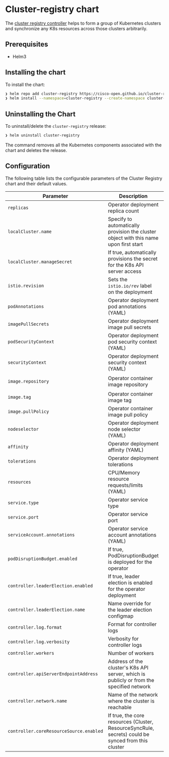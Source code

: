 # Cluster-registry chart

The [cluster registry controller](https://github.com/cisco-open/cluster-registry-controller) helps to form a group of Kubernetes clusters and synchronize
any K8s resources across those clusters arbitrarily.

## Prerequisites

- Helm3

## Installing the chart

To install the chart:

```bash
❯ helm repo add cluster-registry https://cisco-open.github.io/cluster-registry-controller
❯ helm install --namespace=cluster-registry --create-namespace cluster-registry cluster-registry/cluster-registry --set localCluster.name=primary
```

## Uninstalling the Chart

To uninstall/delete the `cluster-registry` release:

```bash
❯ helm uninstall cluster-registry
```

The command removes all the Kubernetes components associated with the chart and deletes the release.

## Configuration

The following table lists the configurable parameters of the Cluster Registry chart and their default values.

Parameter | Description | Default
--------- |--| -------
`replicas` | Operator deployment replica count | `1`
`localCluster.name` | Specify to automatically provision the cluster object with this name upon first start | `""`
`localCluster.manageSecret` | If true, automatically provisions the secret for the K8s API server access | `"true"`
`istio.revision` | Sets the `istio.io/rev` label on the deployment | `""`
`podAnnotations` | Operator deployment pod annotations (YAML) | `{}`
`imagePullSecrets` | Operator deployment image pull secrets | `[]`
`podSecurityContext` | Operator deployment pod security context (YAML) | runAsUser: `65534`, runAsGroup: `65534`
`securityContext` | Operator deployment security context (YAML) | allowPrivilegeEscalation: `false`
`image.repository` | Operator container image repository | `ghcr.io/cisco-open/cluster-registry-controller`
`image.tag` | Operator container image tag | `v0.2.5`
`image.pullPolicy` | Operator container image pull policy | `IfNotPresent`
`nodeselector` | Operator deployment node selector (YAML) | `{}`
`affinity` | Operator deployment affinity (YAML) | `{}`
`tolerations` | Operator deployment tolerations | `[]`
`resources` | CPU/Memory resource requests/limits (YAML) | Requests: Memory: `100Mi`, CPU: `100m`, Limits: Memory: `200Mi`, CPU: `300m`
`service.type` | Operator service type | `"ClusterIP"`
`service.port` | Operator service port | `8080`
`serviceAccount.annotations` | Operator service account annotations (YAML) | `{}`
`podDisruptionBudget.enabled` | If true, PodDisruptionBudget is deployed for the operator | `false`
`controller.leaderElection.enabled` | If true, leader election is enabled for the operator deployment | `true`
`controller.leaderElection.name` | Name override for the leader election configmap | `cluster-registry-leader-election`
`controller.log.format` | Format for controller logs | `"json"`
`controller.log.verbosity` | Verbosity for controller logs | `0`
`controller.workers` | Number of workers | `2`
`controller.apiServerEndpointAddress` | Address of the cluster's K8s API server, which is publicly or from the specified network | `""`
`controller.network.name` | Name of the network where the cluster is reachable | `"default"`
`controller.coreResourceSource.enabled` | If true, the core resources (Cluster, ResourceSyncRule, secrets) could be synced from this cluster | `true`
